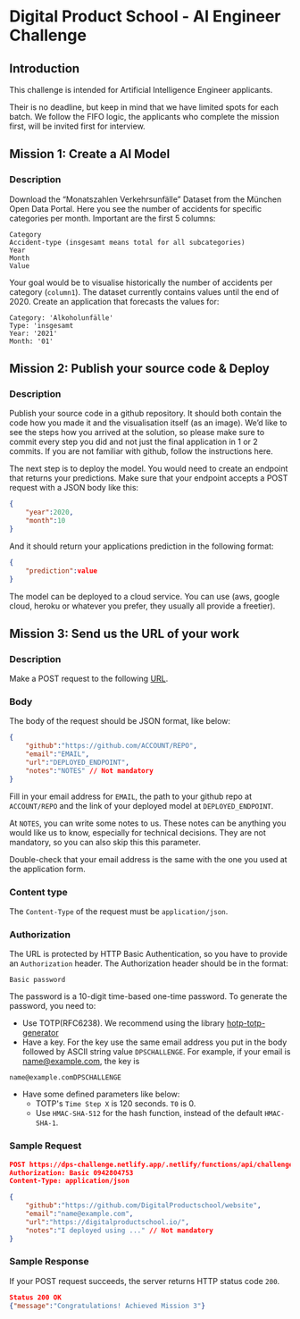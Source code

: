# Digital Product School - AI Engineer Challenge
## Introduction
This challenge is intended for Artificial Intelligence Engineer applicants.

Their is no deadline, but keep in mind that we have limited spots for each batch. We follow the FIFO logic, the applicants who complete the mission first, will be invited first for interview.

## Mission 1: Create a AI Model
### Description
Download the “Monatszahlen Verkehrsunfälle” Dataset from the München Open Data Portal. Here you see the number of accidents for specific categories per month. Important are the first 5 columns:
```
Category
Accident-type (insgesamt means total for all subcategories)
Year
Month
Value
```
Your goal would be to visualise historically the number of accidents per category (`column1`). The dataset currently contains values until the end of 2020. Create an application that forecasts the values for:
```
Category: 'Alkoholunfälle'
Type: 'insgesamt
Year: '2021'
Month: '01'
```
## Mission 2: Publish your source code & Deploy
### Description
Publish your source code in a github repository. It should both contain the code how you made it and the visualisation itself (as an image). We’d like to see the steps how you arrived at the solution, so please make sure to commit every step you did and not just the final application in 1 or 2 commits. If you are not familiar with github, follow the instructions here.

The next step is to deploy the model. You would need to create an endpoint that returns your predictions. Make sure that your endpoint accepts a POST request with a JSON body like this:
```json
{
    "year":2020,
    "month":10
}
```
And it should return your applications prediction in the following format:
```json
{
    "prediction":value
}
```
The model can be deployed to a cloud service. You can use (aws, google cloud, heroku or whatever you prefer, they usually all provide a freetier).
## Mission 3: Send us the URL of your work
### Description
Make a POST request to the following [URL](https://dps-challenge.netlify.app/.netlify/functions/api/challenge).
### Body
The body of the request should be JSON format, like below:
```json
{
    "github":"https://github.com/ACCOUNT/REPO",
    "email":"EMAIL",
    "url":"DEPLOYED_ENDPOINT", 
    "notes":"NOTES" // Not mandatory
}
```
Fill in your email address for `EMAIL`, the path to your github repo at `ACCOUNT/REPO` and the link of your deployed model at `DEPLOYED_ENDPOINT`.

At `NOTES`, you can write some notes to us. These notes can be anything you would like us to know, especially for technical decisions. They are not mandatory, so you can also skip this this parameter.

Double-check that your email address is the same with the one you used at the application form.

### Content type
The `Content-Type` of the request must be `application/json`.

### Authorization
The URL is protected by HTTP Basic Authentication, so you have to provide an `Authorization` header. The Authorization header should be in the format:
```
Basic password
```
The password is a 10-digit time-based one-time password. To generate the password, you need to:
- Use TOTP(RFC6238). We recommend using the library [hotp-totp-generator](https://www.npmjs.com/package/hotp-totp-generator)
- Have a key. For the key use the same email address you put in the body followed by ASCII string value `DPSCHALLENGE`. For example, if your email is name@example.com, the key is
```
name@example.comDPSCHALLENGE
```
- Have some defined parameters like below:
    - TOTP's `Time Step X` is 120 seconds. `T0` is 0.
    - Use `HMAC-SHA-512` for the hash function, instead of the default `HMAC-SHA-1`.

### Sample Request
```json
POST https://dps-challenge.netlify.app/.netlify/functions/api/challenge
Authorization: Basic 0942804753 
Content-Type: application/json 

{
    "github":"https://github.com/DigitalProductschool/website",
    "email":"name@example.com",
    "url":"https://digitalproductschool.io/", 
    "notes":"I deployed using ..." // Not mandatory
}
```
### Sample Response
If your POST request succeeds, the server returns HTTP status code `200`.
```json
Status 200 OK 
{"message":"Congratulations! Achieved Mission 3"}
```
